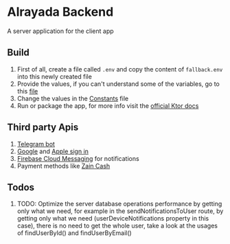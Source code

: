 # Alrayada Backend

A server application for the client app

## Build

1. First of all, create a file called `.env` and copy the content of `fallback.env` into this newly created file
2. Provide the values, if you can't understand some of the variables, go to
   this [file](./src/main/kotlin/net/freshplatform/utils/EnvironmentVariablesUtils.kt)
3. Change the values in the [Constants](./src/main/kotlin/net/freshplatform/Constants.kt) file
4. Run or package the app, for more info visit the [official Ktor docs](https://ktor.io/docs/)

## Third party Apis

1. [Telegram bot](https://core.telegram.org/bots/api)
2. [Google](https://developers.google.com/identity/sign-in/ios/backend-auth) and [Apple sign in](https://developer.apple.com/sign-in-with-apple/get-started/)
3. [Firebase Cloud Messaging](https://firebase.google.com/docs/cloud-messaging) for notifications
4. Payment methods like [Zain Cash](https://docs.zaincash.iq)

## Todos

1. TODO: Optimize the server database operations performance by getting only what we need, for example in the
   sendNotificationsToUser
   route, by getting only what we need (userDeviceNotifications property in this case), there is no need to get the
   whole user, take a look
   at the usages of findUserById() and findUserByEmail()
